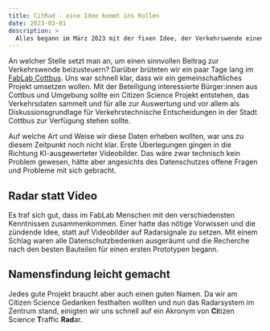 ```yaml
---
title: CitRad - eine Idee kommt ins Rollen
date: 2023-03-01
description: >
  Alles begann im März 2023 mit der fixen Idee, der Verkehrswende einen Schubs in die richtige Richtung zu geben. Und zwar mit einer einfachen Möglichkeit, Verkehrsdaten mit einem selbt gebauten Sensor-Netz zu messen.
---
```


An welcher Stelle setzt man an, um einen sinnvollen Beitrag zur Verkehrswende beizusteuern? Darüber brüteten wir ein paar Tage lang im [FabLab Cottbus](https://fablab-cottbus.de/). Uns war schnell klar, dass wir ein gemeinschaftliches Projekt umsetzen wollen. Mit der Beteiligung interessierte Bürger:innen aus Cottbus und Umgebung sollte ein Citizen Science Projekt entstehen, das Verkehrsdaten sammelt und für alle zur Auswertung und vor allem als Diskussionsgrundlage für Verkehrstechnische Entscheidungen in der Stadt Cottbus zur Verfügung stehen sollte.

Auf welche Art und Weise wir diese Daten erheben wollten, war uns zu diesem Zeitpunkt noch nicht klar. Erste Überlegungen gingen in die Richtung KI-ausgewerteter Videobilder. Das wäre zwar technisch kein Problem gewesen, hätte aber angesichts des Datenschutzes offene Fragen und Probleme mit sich gebracht. 

## Radar statt Video
Es traf sich gut, dass im FabLab Menschen mit den verschiedensten Kenntnissen zusammenkommen. Einer hatte das nötige Vorwissen und die zündende Idee, statt auf Videobilder auf Radarsignale zu setzen. Mit einem Schlag waren alle Datenschutzbedenken ausgeräumt und die Recherche nach den besten Bauteilen für einen ersten Prototypen begann. 

## Namensfindung leicht gemacht
Jedes gute Projekt braucht aber auch einen guten Namen. Da wir am Citizen Science Gedanken festhalten wollten und nun das Radarsystem im Zentrum stand, einigten wir uns schnell auf ein Akronym von **Ci**tizen Science **T**raffic **Rad**ar.
